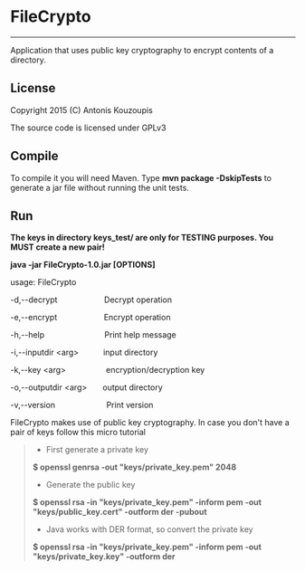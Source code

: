 FileCrypto
==========
----------

Application that uses public key cryptography to encrypt contents of a
directory.

License
-------
Copyright 2015 (C)
Antonis Kouzoupis

The source code is licensed under GPLv3

Compile
-------

To compile it you will need Maven. Type **mvn package -DskipTests** to generate
a jar file without running the unit tests.

Run
---

**The keys in directory keys_test/ are only for TESTING purposes. You MUST create a new pair!**

**java -jar FileCrypto-1.0.jar [OPTIONS]**

usage: FileCrypto

 -d,--decrypt &nbsp;
&nbsp;&nbsp;&nbsp;&nbsp;&nbsp;&nbsp;&nbsp;&nbsp;&nbsp;&nbsp;&nbsp;&nbsp;&nbsp;&nbsp;&nbsp;&nbsp;&nbsp;
Decrypt operation

 -e,--encrypt &nbsp;
&nbsp;&nbsp;&nbsp;&nbsp;&nbsp;&nbsp;&nbsp;&nbsp;&nbsp;&nbsp;&nbsp;&nbsp;&nbsp;&nbsp;&nbsp;&nbsp;&nbsp;
Encrypt operation

 -h,--help &nbsp;
&nbsp;&nbsp;&nbsp;&nbsp;&nbsp;&nbsp;&nbsp;&nbsp;&nbsp;&nbsp;&nbsp;&nbsp;&nbsp;&nbsp;&nbsp;&nbsp;&nbsp;&nbsp;&nbsp;&nbsp;&nbsp;&nbsp;&nbsp;
Print help message

 -i,--inputdir &lt;arg&gt; &nbsp; &nbsp;&nbsp;&nbsp;&nbsp;&nbsp;&nbsp;&nbsp;
input directory

 -k,--key &lt;arg&gt; &nbsp;
&nbsp;&nbsp;&nbsp;&nbsp;&nbsp;&nbsp;&nbsp;&nbsp;&nbsp;&nbsp;&nbsp;&nbsp;&nbsp;&nbsp;
encryption/decryption key

 -o,--outputdir &lt;arg&gt; &nbsp; &nbsp;&nbsp;&nbsp; output directory
 
 -v,--version &nbsp;
&nbsp;&nbsp;&nbsp;&nbsp;&nbsp;&nbsp;&nbsp;&nbsp;&nbsp;&nbsp;&nbsp;&nbsp;&nbsp;&nbsp;&nbsp;&nbsp;&nbsp;&nbsp;&nbsp;
Print version



FileCrypto makes use of public key cryptography. In case you don't have a pair
of keys follow this micro tutorial


> - First generate a private key
>
> **$ openssl genrsa -out "keys/private_key.pem" 2048**
> - Generate the public key
>
> **$ openssl rsa -in "keys/private_key.pem" -inform pem -out "keys/public_key.cert" -outform der -pubout**
> - Java works with DER format, so convert the private key
>
> **$ openssl rsa -in "keys/private_key.pem" -inform pem -out "keys/private_key.key" -outform der**
